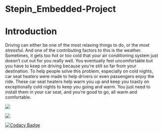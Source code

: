 # Stepin_Embedded-Project

# Introduction

Driving can either be one of the most relaxing things to do, or the most stressful. And one of the contributing factors to this is the weather. Sometimes, it gets too hot or too cold that your air conditioning system just doesn’t cut out for you really well. You eventually feel uncomfortable but you have to keep on driving because you’re still so far from your destination. To help people solve this problem, especially on cold nights, car seat heaters were made to help drivers or even passengers enjoy the ride. These car seat heaters help warm you up and keep you toasty on exceptionally cold nights to keep you going and warm. You just need to install them in your car seat, and you’re good to go, all warm and comfortable.


![](https://www.code-inspector.com/project/28789/score/svg)

![](https://www.code-inspector.com/project/28789/status/svg)

[![Codacy Badge](https://app.codacy.com/project/badge/Grade/765ddd48bc6648e6ada7afceaeafbddc)](https://www.codacy.com/gh/SANIVARAPUHARINATH/Stepin_Embedded-Project/dashboard?utm_source=github.com&amp;utm_medium=referral&amp;utm_content=SANIVARAPUHARINATH/Stepin_Embedded-Project&amp;utm_campaign=Badge_Grade)
